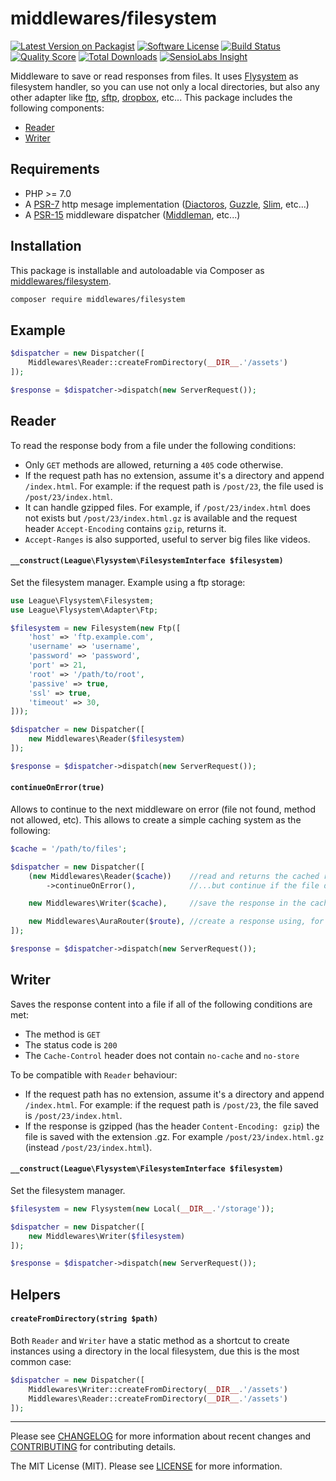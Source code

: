 # middlewares/filesystem

[![Latest Version on Packagist][ico-version]][link-packagist]
[![Software License][ico-license]](LICENSE)
[![Build Status][ico-travis]][link-travis]
[![Quality Score][ico-scrutinizer]][link-scrutinizer]
[![Total Downloads][ico-downloads]][link-downloads]
[![SensioLabs Insight][ico-sensiolabs]][link-sensiolabs]

Middleware to save or read responses from files. It uses [Flysystem](http://flysystem.thephpleague.com/) as filesystem handler, so you can use not only a local directories, but also any other adapter like [ftp](http://flysystem.thephpleague.com/adapter/ftp/), [sftp](http://flysystem.thephpleague.com/adapter/sftp/), [dropbox](http://flysystem.thephpleague.com/adapter/dropbox/), etc... This package includes the following components:

* [Reader](#reader)
* [Writer](#writer)

## Requirements

* PHP >= 7.0
* A [PSR-7](https://packagist.org/providers/psr/http-message-implementation) http mesage implementation ([Diactoros](https://github.com/zendframework/zend-diactoros), [Guzzle](https://github.com/guzzle/psr7), [Slim](https://github.com/slimphp/Slim), etc...)
* A [PSR-15](https://github.com/http-interop/http-middleware) middleware dispatcher ([Middleman](https://github.com/mindplay-dk/middleman), etc...)

## Installation

This package is installable and autoloadable via Composer as [middlewares/filesystem](https://packagist.org/packages/middlewares/filesystem).

```sh
composer require middlewares/filesystem
```

## Example

```php
$dispatcher = new Dispatcher([
    Middlewares\Reader::createFromDirectory(__DIR__.'/assets')
]);

$response = $dispatcher->dispatch(new ServerRequest());
```

## Reader

To read the response body from a file under the following conditions:

* Only `GET` methods are allowed, returning a `405` code otherwise.
* If the request path has no extension, assume it's a directory and append `/index.html`. For example: if the request path is `/post/23`, the file used is `/post/23/index.html`.
* It can handle gzipped files. For example, if `/post/23/index.html` does not exists but `/post/23/index.html.gz` is available and the request header `Accept-Encoding` contains `gzip`, returns it.
* `Accept-Ranges` is also supported, useful to server big files like videos.

#### `__construct(League\Flysystem\FilesystemInterface $filesystem)`

Set the filesystem manager. Example using a ftp storage:

```php
use League\Flysystem\Filesystem;
use League\Flysystem\Adapter\Ftp;

$filesystem = new Filesystem(new Ftp([
    'host' => 'ftp.example.com',
    'username' => 'username',
    'password' => 'password',
    'port' => 21,
    'root' => '/path/to/root',
    'passive' => true,
    'ssl' => true,
    'timeout' => 30,
]));

$dispatcher = new Dispatcher([
    new Middlewares\Reader($filesystem)
]);

$response = $dispatcher->dispatch(new ServerRequest());
```

#### `continueOnError(true)`

Allows to continue to the next middleware on error (file not found, method not allowed, etc). This allows to create a simple caching system as the following:

```php
$cache = '/path/to/files';

$dispatcher = new Dispatcher([
    (new Middlewares\Reader($cache))    //read and returns the cached response...
        ->continueOnError(),            //...but continue if the file does not exists

    new Middlewares\Writer($cache),     //save the response in the cache

    new Middlewares\AuraRouter($route), //create a response using, for example, Aura.Router
]);

$response = $dispatcher->dispatch(new ServerRequest());
```

## Writer

Saves the response content into a file if all of the following conditions are met:

* The method is `GET`
* The status code is `200`
* The `Cache-Control` header does not contain `no-cache` and `no-store`

To be compatible with `Reader` behaviour:

* If the request path has no extension, assume it's a directory and append `/index.html`. For example: if the request path is `/post/23`, the file saved is `/post/23/index.html`.
* If the response is gzipped (has the header `Content-Encoding: gzip`) the file is saved with the extension .gz. For example `/post/23/index.html.gz` (instead `/post/23/index.html`).

#### `__construct(League\Flysystem\FilesystemInterface $filesystem)`

Set the filesystem manager.

```php
$filesystem = new Flysystem(new Local(__DIR__.'/storage'));

$dispatcher = new Dispatcher([
    new Middlewares\Writer($filesystem)
]);

$response = $dispatcher->dispatch(new ServerRequest());
```

## Helpers

#### `createFromDirectory(string $path)`

Both `Reader` and `Writer` have a static method as a shortcut to create instances using a directory in the local filesystem, due this is the most common case:

```php
$dispatcher = new Dispatcher([
    Middlewares\Writer::createFromDirectory(__DIR__.'/assets')
    Middlewares\Reader::createFromDirectory(__DIR__.'/assets')
]);
```

---

Please see [CHANGELOG](CHANGELOG.md) for more information about recent changes and [CONTRIBUTING](CONTRIBUTING.md) for contributing details.

The MIT License (MIT). Please see [LICENSE](LICENSE) for more information.

[ico-version]: https://img.shields.io/packagist/v/middlewares/filesystem.svg?style=flat-square
[ico-license]: https://img.shields.io/badge/license-MIT-brightgreen.svg?style=flat-square
[ico-travis]: https://img.shields.io/travis/middlewares/filesystem/master.svg?style=flat-square
[ico-scrutinizer]: https://img.shields.io/scrutinizer/g/middlewares/filesystem.svg?style=flat-square
[ico-downloads]: https://img.shields.io/packagist/dt/middlewares/filesystem.svg?style=flat-square
[ico-sensiolabs]: https://img.shields.io/sensiolabs/i/48561559-323f-459d-8ed8-5d7ba81f5652.svg?style=flat-square

[link-packagist]: https://packagist.org/packages/middlewares/filesystem
[link-travis]: https://travis-ci.org/middlewares/filesystem
[link-scrutinizer]: https://scrutinizer-ci.com/g/middlewares/filesystem
[link-downloads]: https://packagist.org/packages/middlewares/filesystem
[link-sensiolabs]: https://insight.sensiolabs.com/projects/48561559-323f-459d-8ed8-5d7ba81f5652
